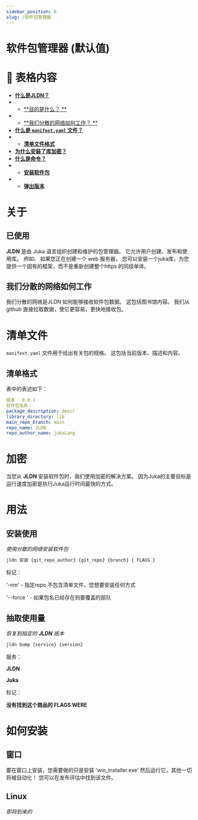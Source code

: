 ```yaml
---
sidebar_position: 6
slug: /软件包管理器
---
```


# 软件包管理器 (默认值)

<h1>📖 表格内容</h1>

- [**什么是JLDN？**](#about)
- - [**目的是什么？ **](#used-for)
- - [**我们分散的网络如何工作？ **](#how-our-decentralized-network-works)
- [**什么是 `manifest.yaml` 文件？**](#manifest-file)
- - [**清单文件格式**](#manifest-format)
- [**为什么安装了库加密？**](#encryption)
- [**什么是命令？**](#usage)
- - [**安装软件包**](#install-usage)
- - [**弹出版本**](#bump-usage)

# 关于

## 已使用

**JLDN** 是由 Juka 语言组织创建和维护的包管理器。 它允许用户创建、发布和使用库。 _例如，_ 如果您正在创建一个 web 服务器， 您可以安装一个juka库，为您提供一个固有的框架，而不是重新创建整个https 的同级单体。

## 我们分散的网络如何工作

我们分散的网络是JLDN 如何能够接收软件包数据。 这包括图书馆内容。 我们从 github 直接拉取数据，使它更容易，更快地接收包。

# 清单文件

`manifest.yaml` 文件用于给出有关包的规格。 这包括当前版本、描述和内容。

## 清单格式

表中的表述如下：

```yaml
版本︰ 0.0.1
软件包名称：
package_description: descr
library_directory: lib
main_repo_branch: main
repo_name: JLDN
repo_author_name: jukaLang
```

# 加密

当您从 **JLDN** 安装软件包时，我们使用加密的解决方案。 因为Juka的主要目标是运行速度加密是执行Juka运行时间最快的方式。

# 用法

## 安装使用

_使用分散的网络安装软件包_

```bash
jldn 安装 {git_repo_author} {git_repo} {branch} { FLAGS }
```

标记：

'-nm' - 指定repo 不包含清单文件，您想要安装任何方式

'--force ' - 如果包名已经存在则要覆盖的部队

## 抽取使用量

_恢复到指定的 **JLDN** 版本_

```bash
jldn bump {service} {version}
```

服务：

**JLDN**

**Juka**

标记：

**没有找到这个商品的 FLAGS WERE**

# 如何安装

## 窗口

要在窗口上安装，您需要做的只是安装 'win_installer.exe' 然后运行它，其他一切将被自动化！ 您可以在发布评估中找到该文件。

## Linux

_即将到来的_
